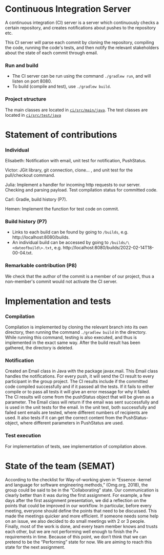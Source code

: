 # Continuous Integration Server
A continuous integration (CI) server is a server which continuously checks a certain repository, and creates notifications about pushes to the repository etc.

This CI server will parse each commit by cloning the repository, compiling the code, running the code's tests, and then notify the relevant stakeholders about the state of each commit through email.

### Run and build
* The CI server can be run using the command `./gradlew run`, and will listen on port 8080. 
* To build (compile and test), use `./gradlew build`.

### Project structure
The main classes are located in [`ci/src/main/java`](ci/src/main/ja).
The test classes are located in [`ci/src/test/java`](ci/src/test/ja)

# Statement of contributions
### Individual
Elisabeth: Notification with email, unit test for notification, PushStatus.

Victor: JGit library, git connection, clone… , and unit test for the pull/checkout command.

Julia: Implement a handler for incoming http requests to our server. Checking and parsing payload. Test compilation status for committed code.

Carl: Gradle, build history (P7).

Hemen: Implement the function for test code on commit.

### Build history (P7)
* Links to each build can be found by going to `/builds`, e.g. http://localhost:8080/builds. 
* An individual build can be accessed by going to `/builds/\<dateofbuild\>.txt`, e.g. http://localhost:8080/builds/2022-02-14T18-00-04.txt.

### Remarkable contribution (P8)
We check that the author of the commit is a member of our project, thus a non-member's commit would not activate the CI server.

# Implementation and tests
### Compilation
Compilation is implemented by cloning the relevant branch into its own directory, then running the command `./gradlew build` in the directory. While running this command, testing is also executed, and thus is implemented in the exact same way. After the build result has been gathered, the directory is deleted.
### Notification
Created an Email class in Java with the package javax.mail. This Email class handles the notifications. For every push, it will send the CI result to every participant in the group project. The CI results include if the committed code compiled successfully and if it passed all the tests. If it fails to either compile or to pass all tests it will give an error message for why it failed. The CI results will come from the pushStatus object that will be given as a parameter. The Email class will return if the email was sent successfully and is used in the unit tests for the email. In the unit test, both successfully and failed sent emails are tested, where different numbers of recipients are used. It also tests if it can get the correct content from the PushStatus-object, where different parameters in PushStatus are used.
### Test execution
For implementation of tests, see implementation of compilation above.

# State of the team (SEMAT)
According to the checklist for Way-of-working given in “Essence -kernel and language for software engineering methods,” (Omg.org, 2018), the group could be said to be in the “Collaborating” state. Our communication is clearly better than it was during the first assignment. For example, a few days after the first assignment presentation, we did a reflection on the points that could be improved in our workflow. In particular, before every meeting, everyone should define the points that need to be discussed. This made the meetings quicker and more efficient.  If someone needs some help on an issue, we also decided to do small meetings with 2 or 3 people. Finally, most of the work is done, and every team member knows and trusts each other, but we are not performing well enough to finish the P+ requirements in time. Because of this point,  we don’t think that we can pretend to be the “Performing” state for now. We are aiming to reach this state for the next assignment.
